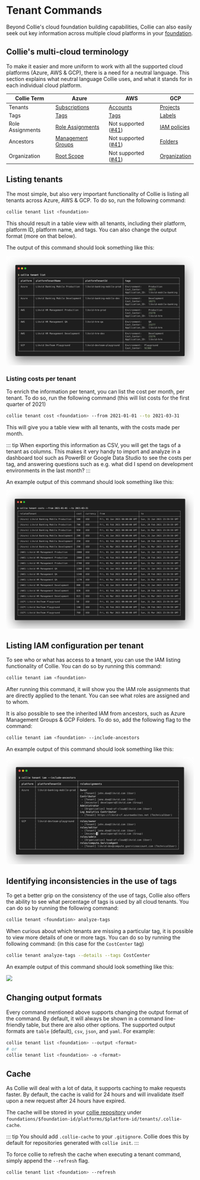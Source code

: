 # Tenant Commands

Beyond Collie's cloud foundation building capabilities, Collie can also easily seek out key information
across multiple cloud platforms in your [foundation](./foundation.md).

## Collie's multi-cloud terminology

To make it easier and more uniform to work with all the supported cloud platforms (Azure, AWS & GCP), there is a need for a neutral language.
This section explains what neutral language Collie uses, and what it stands for in each individual cloud platform.

| Collie Term | Azure | AWS | GCP |
| ----------- | ----- | --- | --- |
| Tenants      | [Subscriptions](https://docs.microsoft.com/en-us/azure/cloud-adoption-framework/decision-guides/subscriptions/) | [Accounts](https://docs.aws.amazon.com/organizations/latest/userguide/orgs_manage_accounts.html) | [Projects](https://cloud.google.com/resource-manager/docs/creating-managing-projects) |
| Tags         | [Tags](https://docs.microsoft.com/en-us/azure/azure-resource-manager/management/tag-resources?tabs=json) | [Tags](https://docs.aws.amazon.com/organizations/latest/userguide/orgs_tagging.html) | [Labels](https://cloud.google.com/resource-manager/docs/creating-managing-labels)
| Role Assignments | [Role Assignments](https://docs.microsoft.com/en-us/azure/role-based-access-control/overview#role-assignments) | Not supported ([#41](https://github.com/meshcloud/collie-cli/issues/41)) | [IAM policies](https://cloud.google.com/iam/docs/granting-changing-revoking-access#policy-overview)
| Ancestors | [Management Groups](https://docs.microsoft.com/en-us/azure/governance/management-groups/overview) | Not supported ([#41](https://github.com/meshcloud/collie-cli/issues/41)) | [Folders](https://cloud.google.com/resource-manager/docs/creating-managing-folders)
| Organization | [Root Scope](https://cloud.google.com/resource-manager/docs/creating-managing-organization) | Not supported ([#41](https://github.com/meshcloud/collie-cli/issues/41)) | [Organization](https://cloud.google.com/resource-manager/docs/creating-managing-organization)

## Listing tenants

The most simple, but also very important functionality of Collie is listing all tenants across Azure, AWS & GCP. To do so, run the following command:

```sh
collie tenant list <foundation>
```

This should result in a table view with all tenants, including their platform, platform ID, platform name, and tags. You can also change the output format (more on that below).

The output of this command should look something like this:

![](./assets/collie-tenant-list.png)

### Listing costs per tenant

To enrich the information per tenant, you can list the cost per month, per tenant. To do so, run the following command (this will list costs for the first quarter of 2021)

```sh
collie tenant cost <foundation> --from 2021-01-01 --to 2021-03-31
```

This will give you a table view with all tenants, with the costs made per month.

::: tip
When exporting this information as CSV, you will get the tags of a tenant as columns. This makes it very handy to import and analyze in a dashboard tool such as PowerBI or Google Data Studio to see the costs per tag, and answering questions such as e.g. what did I spend on development environments in the last month?
:::

An example output of this command should look something like this:

![](./assets/collie-tenant-costs.png)

## Listing IAM configuration per tenant

To see who or what has access to a tenant, you can use the IAM listing functionality of Collie. You can do so by running this command:

```sh
collie tenant iam <foundation>
```

After running this command, it will show you the IAM role assignments that are directly applied to the tenant. You can see what roles are assigned and to whom.

It is also possible to see the inherited IAM from ancestors, such as Azure Management Groups & GCP Folders. To do so, add the following flag to the command:

```sh
collie tenant iam <foundation> --include-ancestors
```

An example output of this command should look something like this:

![](./assets/collie-tenant-iam.png)

## Identifying inconsistencies in the use of tags

To get a better grip on the consistency of the use of tags, Collie also offers the ability to see what percentage of tags is used by all cloud tenants. You can do so by running the following command:

```sh
collie tenant <foundation> analyze-tags 
```

When curious about which tenants are missing a particular tag, it is possible to view more details of one or more tags. You can do so by running the following command: (in this case for the `CostCenter` tag)

```sh
collie tenant analyze-tags --details --tags CostCenter
```

An example output of this command should look something like this:

![](https://raw.github.com/meshcloud/collie-cli/develop/.github/wiki-images/collie-tenant-analyze-tags.png)

## Changing output formats

Every command mentioned above supports changing the output format of the command. By default, it will always be shown in a command line-friendly table, but there are also other options. The supported output formats are `table` (default), `csv`, `json`, and `yaml`. For example:

```sh
collie tenant list <foundation> --output <format>
# or
collie tenant list <foundation> -o <format>
```

## Cache

As Collie will deal with a lot of data, it supports caching to make requests faster. By default, the cache is valid for 24 hours and will invalidate itself upon a new request after 24 hours have expired.

The cache will be stored in your [collie repository](./repository.md) under `foundations/$foundation-id/platforms/$platform-id/tenants/.collie-cache`.

::: tip
You should add `.collie-cache` to your `.gitignore`. Collie does this by default for repositories generated with `collie init`.
:::

To force collie to refresh the cache when executing a tenant command, simply append the `--refresh` flag.

```sh
collie tenant list <foundation> --refresh
```
